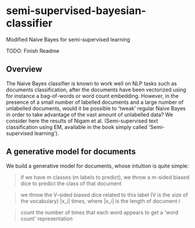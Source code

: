 # semi-supervised-bayesian-classifier
Modified Naive Bayes for semi-supervised learning 

TODO: Finish Readme
## Overview

The Naive Bayes classifier is known to work well on NLP tasks such as documents classification, after the documents have been vectorized using for instance a bag-of-words or word count embedding. However, in the presence of a small number of labelled documents and a large number of unlabelled documents, would it be possible to 'tweak' regular Naive Bayes in order to take advantage of the vast amount of unlabelled data? We consider here the results of Nigam et al. (Semi-supervised text classification using EM, available in the book simply called 'Semi-supervised learning').

## A generative model for documents

We build a generative model for documents, whose intuition is quite simple: 

>  if we have m classes (m labels to predict), we throw a m-sided biased dice to predict the class of that document

>  we throw the V-sided biased dice related to this label (V is the size of the vocabulary) |x_i| times, where |x_i| is the length of document i

>  count the number of times that each word appears to get a 'word count' representation
